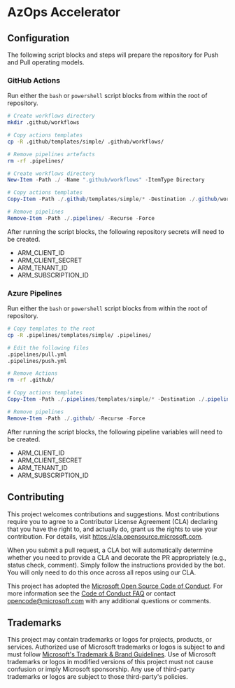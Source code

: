 # AzOps Accelerator

## Configuration

The following script blocks and steps will prepare the repository for Push and Pull operating models.

### GitHub Actions

Run either the `bash` or `powershell` script blocks from within the root of repository.

```bash
# Create workflows directory
mkdir .github/workflows

# Copy actions templates
cp -R .github/templates/simple/ .github/workflows/

# Remove pipelines artefacts
rm -rf .pipelines/
```

```powershell
# Create workflows directory
New-Item -Path ./ -Name ".github/workflows" -ItemType Directory

# Copy actions templates
Copy-Item -Path ./.github/templates/simple/* -Destination ./.github/workflows/ -Recurse

# Remove pipelines
Remove-Item -Path ./.pipelines/ -Recurse -Force
```

After running the script blocks, the following repository secrets will need to be created.

- ARM_CLIENT_ID
- ARM_CLIENT_SECRET
- ARM_TENANT_ID
- ARM_SUBSCRIPTION_ID

### Azure Pipelines

Run either the `bash` or `powershell` script blocks from within the root of repository.

```bash
# Copy templates to the root
cp -R .pipelines/templates/simple/ .pipelines/

# Edit the following files
.pipelines/pull.yml
.pipelines/push.yml

# Remove Actions
rm -rf .github/
```

```powershell
# Copy actions templates
Copy-Item -Path ./.pipelines/templates/simple/* -Destination ./.pipelines/ -Recurse

# Remove pipelines
Remove-Item -Path ./.github/ -Recurse -Force
```

After running the script blocks, the following pipeline variables will need to be created.

- ARM_CLIENT_ID
- ARM_CLIENT_SECRET
- ARM_TENANT_ID
- ARM_SUBSCRIPTION_ID

## Contributing

This project welcomes contributions and suggestions.  Most contributions require you to agree to a
Contributor License Agreement (CLA) declaring that you have the right to, and actually do, grant us
the rights to use your contribution. For details, visit https://cla.opensource.microsoft.com.

When you submit a pull request, a CLA bot will automatically determine whether you need to provide
a CLA and decorate the PR appropriately (e.g., status check, comment). Simply follow the instructions
provided by the bot. You will only need to do this once across all repos using our CLA.

This project has adopted the [Microsoft Open Source Code of Conduct](https://opensource.microsoft.com/codeofconduct/).
For more information see the [Code of Conduct FAQ](https://opensource.microsoft.com/codeofconduct/faq/) or
contact [opencode@microsoft.com](mailto:opencode@microsoft.com) with any additional questions or comments.

## Trademarks

This project may contain trademarks or logos for projects, products, or services. Authorized use of Microsoft
trademarks or logos is subject to and must follow
[Microsoft's Trademark & Brand Guidelines](https://www.microsoft.com/en-us/legal/intellectualproperty/trademarks/usage/general).
Use of Microsoft trademarks or logos in modified versions of this project must not cause confusion or imply Microsoft sponsorship.
Any use of third-party trademarks or logos are subject to those third-party's policies.
